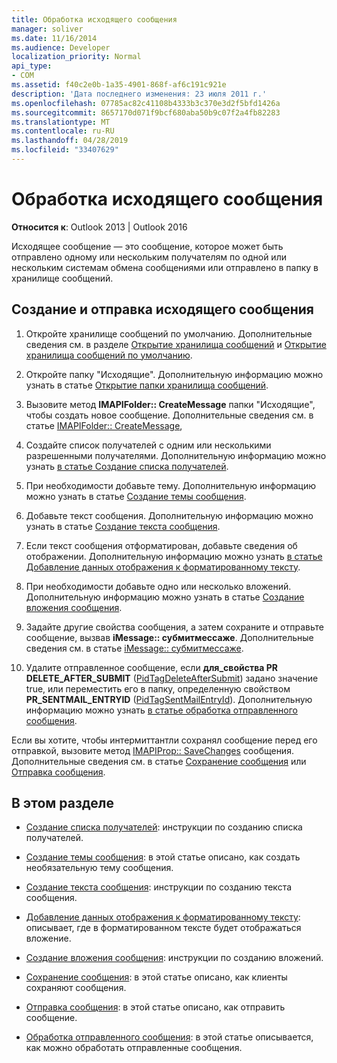 ```yaml
---
title: Обработка исходящего сообщения
manager: soliver
ms.date: 11/16/2014
ms.audience: Developer
localization_priority: Normal
api_type:
- COM
ms.assetid: f40c2e0b-1a35-4901-868f-af6c191c921e
description: 'Дата последнего изменения: 23 июля 2011 г.'
ms.openlocfilehash: 07785ac82c41108b4333b3c370e3d2f5bfd1426a
ms.sourcegitcommit: 8657170d071f9bcf680aba50b9c07f2a4fb82283
ms.translationtype: MT
ms.contentlocale: ru-RU
ms.lasthandoff: 04/28/2019
ms.locfileid: "33407629"
---
```

# <a name="handling-an-outgoing-message"></a>Обработка исходящего сообщения

**Относится к**: Outlook 2013 | Outlook 2016 
  
Исходящее сообщение — это сообщение, которое может быть отправлено одному или нескольким получателям по одной или нескольким системам обмена сообщениями или отправлено в папку в хранилище сообщений.
  
## <a name="create-and-send-an-outgoing-message"></a>Создание и отправка исходящего сообщения
  
1. Откройте хранилище сообщений по умолчанию. Дополнительные сведения см. в разделе [Открытие хранилища сообщений](opening-a-message-store.md) и [Открытие хранилища сообщений по умолчанию](opening-the-default-message-store.md).
    
2. Откройте папку "Исходящие". Дополнительную информацию можно узнать в статье [Открытие папки хранилища сообщений](opening-a-message-store-folder.md).
    
3. Вызовите метод **IMAPIFolder:: CreateMessage** папки "Исходящие", чтобы создать новое сообщение. Дополнительные сведения см. в статье [IMAPIFolder:: CreateMessage](imapifolder-createmessage.md),
    
4. Создайте список получателей с одним или несколькими разрешенными получателями. Дополнительную информацию можно узнать [в статье Создание списка получателей](creating-a-recipient-list.md).
    
5. При необходимости добавьте тему. Дополнительную информацию можно узнать в статье [Создание темы сообщения](creating-a-message-subject.md).
    
6. Добавьте текст сообщения. Дополнительную информацию можно узнать в статье [Создание текста сообщения](creating-message-text.md).
    
7. Если текст сообщения отформатирован, добавьте сведения об отображении. Дополнительную информацию можно узнать [в статье Добавление данных отображения к форматированному тексту](adding-rendering-information-to-formatted-text.md).
    
8. При необходимости добавьте одно или несколько вложений. Дополнительную информацию можно узнать в статье [Создание вложения сообщения](creating-a-message-attachment.md).
    
9. Задайте другие свойства сообщения, а затем сохраните и отправьте сообщение, вызвав **iMessage:: субмитмессаже**. Дополнительные сведения см. в статье [iMessage:: субмитмессаже](imessage-submitmessage.md).
    
10. Удалите отправленное сообщение, если **для\_свойства PR DELETE_AFTER_SUBMIT** ([PidTagDeleteAfterSubmit](pidtagdeleteaftersubmit-canonical-property.md)) задано значение true, или переместить его в папку, определенную свойством **PR_SENTMAIL_ENTRYID** ([PidTagSentMailEntryId](pidtagsentmailentryid-canonical-property.md)). Дополнительную информацию можно узнать [в статье обработка отправленного сообщения](processing-a-sent-message.md).
    
Если вы хотите, чтобы интермиттантли сохранял сообщение перед его отправкой, вызовите метод [IMAPIProp:: SaveChanges](imapiprop-savechanges.md) сообщения. Дополнительные сведения см. в статье [Сохранение сообщения](saving-a-message.md) или [Отправка сообщения](sending-a-message.md). 
  
## <a name="in-this-section"></a>В этом разделе

- [Создание списка получателей](creating-a-recipient-list.md): инструкции по созданию списка получателей.
    
- [Создание темы сообщения](creating-a-message-subject.md): в этой статье описано, как создать необязательную тему сообщения.
    
- [Создание текста сообщения](creating-message-text.md): инструкции по созданию текста сообщения.
    
- [Добавление данных отображения к форматированному тексту](adding-rendering-information-to-formatted-text.md): описывает, где в форматированном тексте будет отображаться вложение.
    
- [Создание вложения сообщения](creating-a-message-attachment.md): инструкции по созданию вложений.
    
- [Сохранение сообщения](saving-a-message.md): в этой статье описано, как клиенты сохраняют сообщения.
    
- [Отправка сообщения](sending-a-message.md): в этой статье описано, как отправить сообщение.
    
- [Обработка отправленного сообщения](processing-a-sent-message.md): в этой статье описывается, как можно обработать отправленные сообщения.
    

